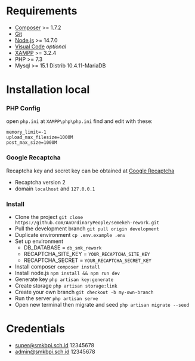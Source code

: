 # Requirements
- [Composer](https://getcomposer.org/download) >= 1.7.2
- [Git](https://git-scm.com/downloads)
- [Node.js](https://nodejs.org/en/download/current) >= 14.7.0
- [Visual Code](https://code.visualstudio.com/download) *optional*
- [XAMPP](https://www.apachefriends.org/download.html) >= 3.2.4
- PHP >= 7.3
- Mysql >= 15.1 Distrib 10.4.11-MariaDB

# Installation local
### PHP Config
open `php.ini` at `XAMPP\php\php.ini`
find and edit with these:
```
memory_limit=-1
upload_max_filesize=1000M
post_max_size=1000M
```

### Google Recaptcha
Recaptcha key and secret key can be obtained at [Google Recaptcha](https://www.google.com/recaptcha/admin)
- Recaptcha version 2
- domain `localhost` and `127.0.0.1`

### Install
- Clone the project `git clone https://github.com/AnOrdinaryPeople/semekeh-rework.git`
- Pull the development branch `git pull origin development`
- Duplicate environment `cp .env.example .env`
- Set up environment
  - DB_DATABASE = `db_smk_rework`
  - RECAPTCHA_SITE_KEY = `YOUR_RECAPTCHA_SITE_KEY`
  - RECAPTCHA_SECRET = `YOUR_RECAPTCHA_SECRET_KEY`
- Install composer `composer install`
- Install node.js `npm install && npm run dev`
- Generate key `php artisan key:generate`
- Create storage `php artisan storage:link`
- Create your own branch `git checkout -b my-own-branch`
- Run the server `php artisan serve`
- Open new terminal then migrate and seed `php artisan migrate --seed`

# Credentials
- super@smkbpi.sch.id 12345678
- admin@smkbpi.sch.id 12345678
